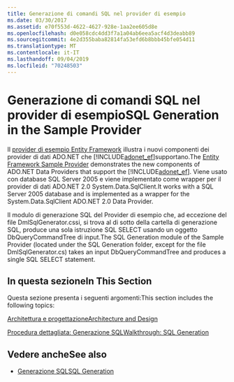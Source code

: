```yaml
---
title: Generazione di comandi SQL nel provider di esempio
ms.date: 03/30/2017
ms.assetid: e70f553d-4622-4627-928e-1aa2ee605d8e
ms.openlocfilehash: d0e058cdc4dd3f7a1a04ab6eea5acf4d3deabb89
ms.sourcegitcommit: 4e2d355baba82814fa53efd6b8bbb45bfe054d11
ms.translationtype: MT
ms.contentlocale: it-IT
ms.lasthandoff: 09/04/2019
ms.locfileid: "70248503"
---
```

# <a name="sql-generation-in-the-sample-provider"></a><span data-ttu-id="f697d-102">Generazione di comandi SQL nel provider di esempio</span><span class="sxs-lookup"><span data-stu-id="f697d-102">SQL Generation in the Sample Provider</span></span>
<span data-ttu-id="f697d-103">Il [provider di esempio Entity Framework](https://code.msdn.microsoft.com/windowsdesktop/Entity-Framework-Sample-6a9801d0) illustra i nuovi componenti dei provider di dati ADO.NET che [!INCLUDE[adonet_ef](../../../../../includes/adonet-ef-md.md)]supportano.</span><span class="sxs-lookup"><span data-stu-id="f697d-103">The [Entity Framework Sample Provider](https://code.msdn.microsoft.com/windowsdesktop/Entity-Framework-Sample-6a9801d0) demonstrates the new components of ADO.NET Data Providers that support the [!INCLUDE[adonet_ef](../../../../../includes/adonet-ef-md.md)].</span></span>  <span data-ttu-id="f697d-104">Viene usato con database SQL Server 2005 e viene implementato come wrapper per il provider di dati ADO.NET 2.0 System.Data.SqlClient.</span><span class="sxs-lookup"><span data-stu-id="f697d-104">It works with a SQL Server 2005 database and is implemented as a wrapper for the System.Data.SqlClient ADO.NET 2.0 Data Provider.</span></span>  
  
 <span data-ttu-id="f697d-105">Il modulo di generazione SQL del Provider di esempio che, ad eccezione del file DmlSqlGenerator.cssi, si trova al di sotto della cartella di generazione SQL, produce una sola istruzione SQL SELECT usando un oggetto DbQueryCommandTree di input.</span><span class="sxs-lookup"><span data-stu-id="f697d-105">The SQL Generation module of the Sample Provider (located under the SQL Generation folder, except for the file DmlSqlGenerator.cs) takes an input DbQueryCommandTree and produces a single SQL SELECT statement.</span></span>  
  
## <a name="in-this-section"></a><span data-ttu-id="f697d-106">In questa sezione</span><span class="sxs-lookup"><span data-stu-id="f697d-106">In This Section</span></span>  
 <span data-ttu-id="f697d-107">Questa sezione presenta i seguenti argomenti:</span><span class="sxs-lookup"><span data-stu-id="f697d-107">This section includes the following topics:</span></span>  
  
 [<span data-ttu-id="f697d-108">Architettura e progettazione</span><span class="sxs-lookup"><span data-stu-id="f697d-108">Architecture and Design</span></span>](architecture-and-design.md)  
  
 [<span data-ttu-id="f697d-109">Procedura dettagliata: Generazione SQL</span><span class="sxs-lookup"><span data-stu-id="f697d-109">Walkthrough: SQL Generation</span></span>](walkthrough-sql-generation.md)  
  
## <a name="see-also"></a><span data-ttu-id="f697d-110">Vedere anche</span><span class="sxs-lookup"><span data-stu-id="f697d-110">See also</span></span>

- [<span data-ttu-id="f697d-111">Generazione SQL</span><span class="sxs-lookup"><span data-stu-id="f697d-111">SQL Generation</span></span>](sql-generation.md)
